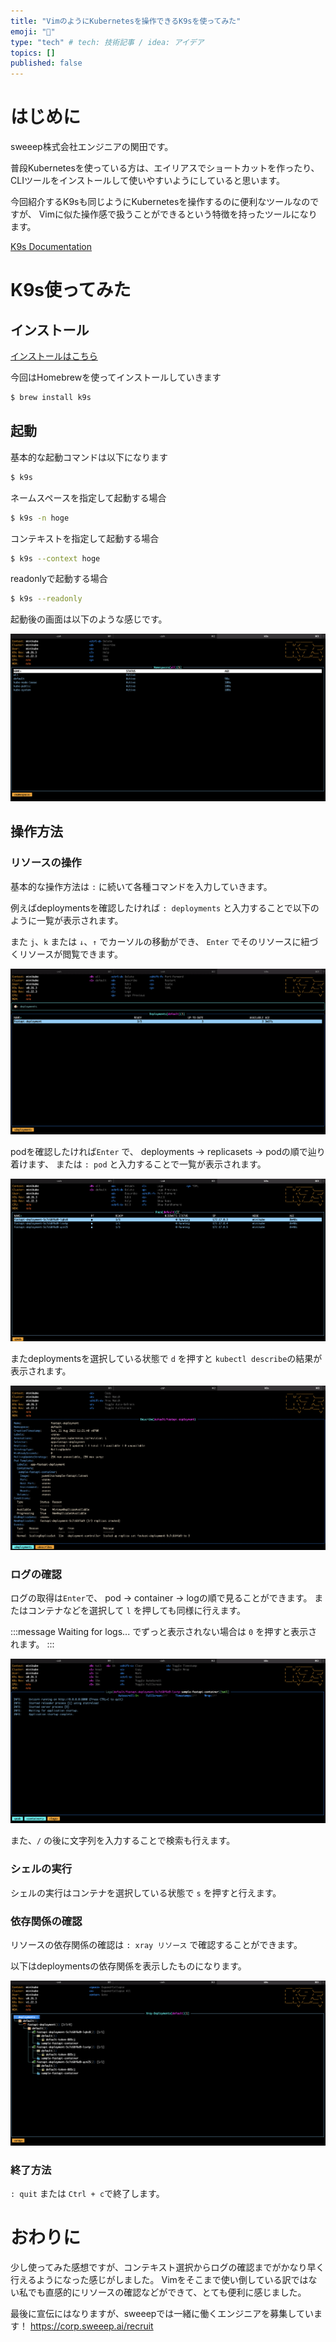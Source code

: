```yaml
---
title: "VimのようにKubernetesを操作できるK9sを使ってみた"
emoji: "🌊"
type: "tech" # tech: 技術記事 / idea: アイデア
topics: []
published: false
---
```


# はじめに

sweeep株式会社エンジニアの関田です。

普段Kubernetesを使っている方は、エイリアスでショートカットを作ったり、
CLIツールをインストールして使いやすいようにしていると思います。

今回紹介するK9sも同じようにKubernetesを操作するのに便利なツールなのですが、
Vimに似た操作感で扱うことができるという特徴を持ったツールになります。

[K9s Documentation](https://k9scli.io/)


# K9s使ってみた

## インストール

[インストールはこちら](https://github.com/derailed/k9s#installation)

今回はHomebrewを使ってインストールしていきます

```bash
$ brew install k9s
```

## 起動

基本的な起動コマンドは以下になります
```bash
$ k9s
```

ネームスペースを指定して起動する場合
```bash
$ k9s -n hoge
```

コンテキストを指定して起動する場合
```bash
$ k9s --context hoge
```

readonlyで起動する場合
```bash
$ k9s --readonly
```

起動後の画面は以下のような感じです。

![](/images/8e8a3e09919b6f/k9s_start.png)


## 操作方法

### リソースの操作

基本的な操作方法は `:` に続いて各種コマンドを入力していきます。

例えばdeploymentsを確認したければ `: deployments` と入力することで以下のように一覧が表示されます。

また `j`、`k` または `↓`、`↑` でカーソルの移動ができ、
`Enter` でそのリソースに紐づくリソースが閲覧できます。

![](/images/8e8a3e09919b6f/k9s_deployments.png)

podを確認したければ`Enter` で、
deployments -> replicasets -> podの順で辿り着けます、
または `: pod` と入力することで一覧が表示されます。

![](/images/8e8a3e09919b6f/k9s_pods.png)

またdeploymentsを選択している状態で `d` を押すと `kubectl describe`の結果が表示されます。

![](/images/8e8a3e09919b6f/k9s_describe.png)

### ログの確認

ログの取得は`Enter`で、
pod -> container -> logの順で見ることができます。
またはコンテナなどを選択して `l` を押しても同様に行えます。

:::message
Waiting for logs... でずっと表示されない場合は `0` を押すと表示されます。
:::

![](/images/8e8a3e09919b6f/k9s_log.png)

また、`/` の後に文字列を入力することで検索も行えます。

### シェルの実行

シェルの実行はコンテナを選択している状態で `s` を押すと行えます。

### 依存関係の確認

リソースの依存関係の確認は `: xray リソース` で確認することができます。

以下はdeploymentsの依存関係を表示したものになります。

![](/images/8e8a3e09919b6f/k9s_xray.png)

### 終了方法

`: quit` または `Ctrl + c`で終了します。


# おわりに
少し使ってみた感想ですが、コンテキスト選択からログの確認までがかなり早く行えるようになった感じがしました。
Vimをそこまで使い倒している訳ではない私でも直感的にリソースの確認などができて、とても便利に感じました。

最後に宣伝にはなりますが、sweeepでは一緒に働くエンジニアを募集しています！
https://corp.sweeep.ai/recruit